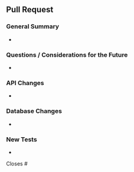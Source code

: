 ## Pull Request

[comment]: <> (Put N/A if a section does not apply.)

### General Summary
- 

### Questions / Considerations for the Future
- 

### API Changes
- 

### Database Changes
- 

### New Tests
- 

Closes #

